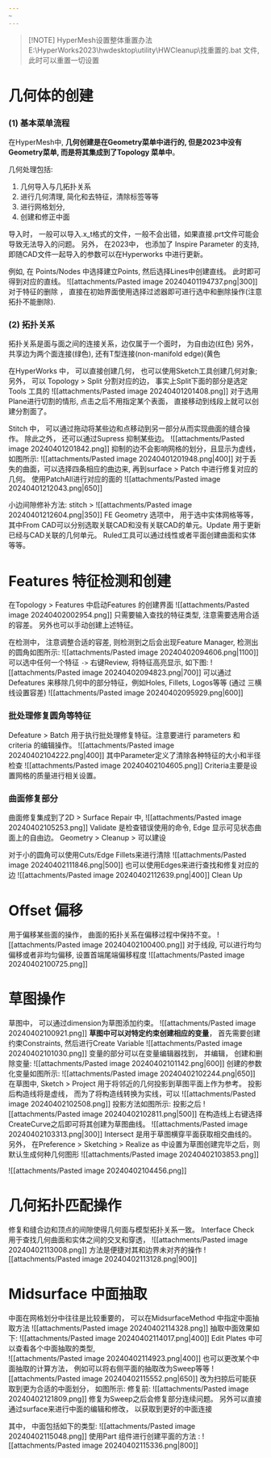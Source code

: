 ```yaml
---
~
---
```


> [!NOTE] HyperMesh设置整体重置办法
> E:\HyperWorks2023\hwdesktop\utility\HWCleanup\找重置的.bat 文件,  此时可以重置一切设置
# 几何体的创建
### (1) 基本菜单流程
在HyperMesh中, **几何创建是在Geometry菜单中进行的, 但是2023中没有Geometry菜单, 而是将其集成到了Topology 菜单中**。 

几何处理包括:
1. 几何导入与几拓扑关系
2. 进行几何清理,  简化和去特征，清除标签等等 
3. 进行网格划分,  
4. 创建和修正中面 

导入时， 一般可以导入.x_t格式的文件，一般不会出错，如果直接.prt文件可能会导致无法导入的问题。
另外， 在2023中， 也添加了 Inspire Parameter 的支持, 即随CAD文件一起导入的参数可以在Hyperworks 中进行更新。

例如, 在 Points/Nodes 中选择建立Points,  然后选择Lines中创建直线。 此时即可得到对应的直线。 
![[attachments/Pasted image 20240401194737.png|300]]
对于特征的删除 ， 直接在初始界面使用选择过滤器即可进行选中和删除操作(注意拓扑不能删除).

### (2) 拓扑关系
拓扑关系是面与面之间的连接关系，边仅属于一个面时， 为自由边(红色)
另外，共享边为两个面连接(绿色), 还有T型连接(non-manifold edge)(黄色

在HyperWorks 中， 可以直接创建几何， 也可以使用Sketch工具创建几何对象; 另外， 可以 
Topology > Split 分割对应的边， 事实上Split下面的部分是选定 Tools 工具的
![[attachments/Pasted image 20240401201408.png]]
对于选用Plane进行切割的情形, 点击之后不用指定某个表面， 直接移动到线段上就可以创建分割面了。 

Stitch 中， 可以通过拖动将某些边和点移动到另一部分从而实现曲面的缝合操作。 除此之外， 还可以通过Supress 抑制某些边。
![[attachments/Pasted image 20240401201842.png]]
抑制的边不会影响网格的划分，且显示为虚线， 如图所示: 
![[attachments/Pasted image 20240401201948.png|400]]
对于丢失的曲面，可以选择四条相应的曲边来, 再到surface > Patch 中进行修复对应的几何。 使用PatchAll进行对应的面的
![[attachments/Pasted image 20240401212043.png|650]]

小边间隙修补方法: 
stitch > 
![[attachments/Pasted image 20240401212604.png|350]]
FE Geometry 选项中， 用于选中实体网格等等， 其中From CAD可以分别选取关联CAD和没有关联CAD的单元。Update 用于更新已经与CAD关联的几何单元。
Ruled工具可以通过线性或者平面创建曲面和实体等等。 

# Features 特征检测和创建
在Topology > Features 中启动Features 的创建界面
![[attachments/Pasted image 20240402002954.png]]
只需要输入查找的特征类型, 注意需要选用合适的容差。 
另外也可以手动创建上述特征。 

在检测中， 注意调整合适的容差, 则检测到之后会出现Feature Manager, 检测出的圆角如图所示: 
![[attachments/Pasted image 20240402094606.png|1100]]
可以选中任何一个特征 `->` 右键Review, 将特征高亮显示, 如下图:
![[attachments/Pasted image 20240402094823.png|700]]
可以通过 Defeatures 来移除几何中的部分特征，例如Holes, Fillets, Logos等等 (通过 三横线设置容差)
![[attachments/Pasted image 20240402095929.png|600]]

### 批处理修复圆角等特征
Defeature > Batch 用于执行批处理修复特征。注意要进行 parameters 和 criteria 的编辑操作。
![[attachments/Pasted image 20240402104222.png|400]]
其中Parameter定义了清除各种特征的大小和半径检查 
![[attachments/Pasted image 20240402104605.png]]
Criteria主要是设置网格的质量进行相关设置。

### 曲面修复部分
曲面修复集成到了2D > Surface Repair 中, 
![[attachments/Pasted image 20240402105253.png]]
Validate 是检查错误使用的命令, Edge 显示可见状态曲面上的自由边。
Geometry > Cleanup > 可以建设

对于小的圆角可以使用Cuts/Edge Fillets来进行清除
![[attachments/Pasted image 20240402111846.png|500]]
也可以使用Edges来进行查找和修复对应的边
![[attachments/Pasted image 20240402112639.png|400]]
Clean Up
# Offset 偏移
用于偏移某些面的操作， 曲面的拓扑关系在偏移过程中保持不变。 
![[attachments/Pasted image 20240402100400.png]]
对于线段, 可以进行均匀偏移或者非均匀偏移, 设置首端尾端偏移程度
![[attachments/Pasted image 20240402100725.png]]

# 草图操作
草图中， 可以通过dimension为草图添加约束。 
![[attachments/Pasted image 20240402100921.png]]
**草图中可以对特定约束创建相应的变量**， 首先需要创建约束Constraints, 然后进行Create Variable
![[attachments/Pasted image 20240402101030.png]]
变量的部分可以在变量编辑器找到， 并编辑， 创建和删除变量:
![[attachments/Pasted image 20240402101142.png|600]]
创建的参数化变量如图所示: 
![[attachments/Pasted image 20240402102244.png|650]]
在草图中, Sketch > Project 用于将邻近的几何投影到草图平面上作为参考。 投影后构造线将是虚线， 而为了将构造线转换为实线，可以
![[attachments/Pasted image 20240402102508.png]]
投影方法如图所示: 投影之后
![[attachments/Pasted image 20240402102811.png|500]]
在构造线上右键选择CreateCurve之后即可将其创建为草图曲线。 
![[attachments/Pasted image 20240402103313.png|300]]
Intersect 是用于草图横穿平面获取相交曲线的。 
另外， 在Preference > Sketching > Realize as 中设置为草图创建完毕之后，则默认生成何种几何图形
![[attachments/Pasted image 20240402103853.png]]


![[attachments/Pasted image 20240402104456.png]]

# 几何拓扑匹配操作
修复和缝合边和顶点的间隙使得几何面与模型拓扑关系一致。 Interface Check 用于查找几何曲面和实体之间的交叉和穿透， 
![[attachments/Pasted image 20240402113008.png]]
方法是便捷对其和边界未对齐的操作
![[attachments/Pasted image 20240402113128.png|900]]

# Midsurface 中面抽取 
中面在网格划分中往往是比较重要的，  可以在MidsurfaceMethod 中指定中面抽取方法
![[attachments/Pasted image 20240402114328.png]]
抽取中面效果如下:
![[attachments/Pasted image 20240402114017.png|400]]
Edit Plates 中可以查看各个中面抽取的类型,  
![[attachments/Pasted image 20240402114923.png|400]]
也可以更改某个中面抽取的计算方法， 例如可以将右侧平面的抽取改为Sweep等等
![[attachments/Pasted image 20240402115552.png|650]]
改为扫掠后可能获取到更为合适的中面划分， 如图所示:
修复前:
![[attachments/Pasted image 20240402121809.png]]
修复为Sweep之后会修复部分连续问题。 另外可以直接通过surface来进行中面的编辑和修改， 以获取到更好的中面连接

其中， 中面包括如下的类型:
![[attachments/Pasted image 20240402115048.png]]
使用Part 组件进行创建平面的方法 : 
![[attachments/Pasted image 20240402115336.png|800]]